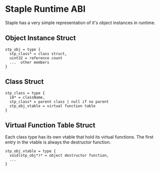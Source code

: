 Staple Runtime ABI
===================

Staple has a very simple representation of it's object instances in runtime. 

## Object Instance Struct ##


```
stp_obj = type {
  stp_class* = class struct,
  uint32 = reference count 
  ...  other members
}

```
 
## Class Struct ##

```
stp_class = type {
  i8* = className,
  stp_class* = parent class | null if no parent
  stp_obj_vtable = virtual function table
}

```

## Virtual Function Table Struct ##

Each class type has its own vtable that hold its virtual functions. The first entry in the vtable is always
the destructor function. 

```
stp_obj_vtable = type {
  void(stp_obj*)* = object destructor function,
  ...
}
```